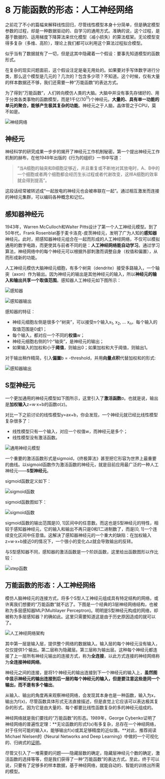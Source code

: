 # 8 万能函数的形态：人工神经网络

之前花了不小的篇幅来解释线性回归，尽管线性模型本身十分简单，但是确定模型参数的过程，却是一种数据驱动的、自学习的通用方式。准确的说，这个过程，是基于数据的、运用梯度下降算法来优化模型（减小损失）的算法框架。无论模型变得多复杂（多维、高阶），理论上我们都可以利用这个算法过程拟合模型。

似乎当有了数据就有了一切，但是这其中隐藏着一个假设：要事先知道模型的函数形式。

在复杂的现实问题面前，这个假设注定是毫无用处的。如果要对手写体数字进行分类，那么这个模型是几元的？几次的？包含多少项？不知道。这个时候，仅有大量的样本数据还不够，我们还需要一种“万能函数”的表达方式。

为了得到“万能函数”，人们转向模仿人类的大脑。大脑中并没有事先存储好的、用于分类各类事物的函数模型，而是1千亿(10<sup>11</sup>)个神经元。**大量的、具有单一功能的单元的聚合，能够产生极其复杂的功能**。神经元之于人脑，晶体管之于CPU，莫不如是。

![神经网络](img/2017-8-NN.jpg)

## 神经元

神经科学的研究成果一步步的揭开了神经元工作机制秘密。第一个提出神经元工作机制的赫布，在他1949年出版的《行为的组织》一书中写道：

> “当A细胞的轴突和B细胞足够近，并且重复或不断地对其放电时，A、B中的一个细胞或者两个细胞都会经历生长过程或者代谢改变，这样A细胞的效率就会得到提高”。

这段话经常被转述成“一起放电的神经元也会被串联在一起”。通过相互激发而连接的神经元集群，可以编码各种概念和记忆。

## 感知器神经元

1943年，Warren McCulloch和Walter Pitts设计了第一个人工神经元模型。到了50年代，Frank Rosenblat基于麦卡洛克-皮茨神经元，发明了广为人知的**感知器**神经元。此时，把感知器神经元组合在一起而形成的人工神经网络，不仅可以模拟通用的数字电路，而更使其与前者不同的是：**人工神经网络能自动学习**。通过学习算法，神经网络中的每个神经元可以根据外部刺激而调整自身（权值和偏置），从而形成新的功能。

人工神经元模仿大脑神经元细胞，有多个树突（dendrite）接受多路输入，一个轴突（axon）作为输出。因为神经元的输出是其他神经元的输入，所以**神经元的输入和输出共享一个取值范围**。感知器人工神经元如下图所示：

![感知器](img/2017-8-perceptron.jpg)

![感知器输出](img/2017-8-threshold.jpg)

感知器的特征：

- 神经元细胞左侧是很多个“树突”，可以接受n个输入x<sub>1</sub>, x<sub>2</sub>, ... x<sub>n</sub>，每个输入的取值范围是0或1；
- 每个输入，都对应一个不同的**权值**w；
- 神经元细胞右侧的1个“轴突”，是神经元的输出；
- 如果输入的加权和小于**阈值**，则输出0；如果加权和大于阈值，则输出1。

对于输出稍作精简，引入**偏置**b = -threshold，并用**向量点积**代替加权和的形式:

![感知器输出](img/2017-8-output.jpg)

## S型神经元

一个更加通用的神经元模型如下图所示，这里引入了**激活函数**σ。也就是说，输出是**加权输入**z=w·x+b的函数σ(z)。

对比一下之前讨论的线性模型y=ax+b，你会发现，一个神经元就已经比线性模型复杂很多了：

- 线性模型只有一个输入，对应一个权值w，而神经元是多个；
- 线性模型没有激活函数。

![通用神经元模型](img/2017-8-neuron.jpg)

一个重要的激活函数形式是sigmoid，《终极算法》甚至把它形容为世界上最重要的曲线。以sigmoid函数作为激活函数的神经元，就是目前应用最广泛的一种人工神经元——**S型神经元**。

sigmoid函数定义如下：

![sigmoid函数](img/2017-8-sigmoid-function.jpg)

sigmoid函数图如下：

![sigmoid函数](img/2017-8-sigmoid.jpg)

sigmoid函数的输出范围是[0, 1]区间中的任意数。而这也是S型神经元的特性，相较于感知器神经元，它的输入和输出不再只是0和1二进制数了，而是[0, 1]一个连续变化区间中任意值。这解决了感知器神经元的一个重大的缺陷：在加权输入z=w·x+b接近0的情况下，一个很小的变化△z就会导致输出的反转。

与S型感知器不同，感知器的激活函数是一个阶跃函数，这里给出函数图形以作比较：

![step函数](img/2017-8-step.jpg)

## 万能函数的形态：人工神经网络

模仿人脑神经元的连接方式，将多个S型人工神经元组成具有特定结构的网络，或许离我们想要的“万能函数”就不远了。下图是一个经典的3层神经网络结构，也被称为多层感知器MLP(Multilayer Perceptron)。明明是S型神经元构成的网络，却被称为多层感知器？的确如此。这里只需要知道这是由于历史原因造成的就可以了。


![人工神经网络架构](img/2017-8-nn.png)

其中第一层是输入层，提供整个网络的数据输入。输入层的每个神经元没有输入，仅仅提供1个输出。第二层称为隐藏层。第三层称为输出层。这种每个神经元都连接了上一层所有神经元输出的连接方式，称为**全连接**，以此方式连接的神经网络称为**全连接神经网络**。

神经元之间的连接，是将1个神经元的输出连接到下一个神经元的输入上，**虽然图中显示神经元的输出连接到后一层的每个神经元的输入，但是要注意这些是同一个输出，而不是有多个输出**。

从输入、输出的角度再来观察神经网络，会发现其本身也是一种函数，输入为x，输出为f(x)，尽管函数具体形式无法直接描述，但是直觉上它应该可以表达极其复杂的形式。因为它是由大量的、每个都要比线性函数复杂的多的神经元组成的。

神经网络就是我们要找的“万能函数”的形态。1989年，George Cybenko证明了神经网络的普遍性定理：**无论函数的形式f(x)有多复杂，总存在⼀个神经⽹络，对于任何可能的输⼊x，能够输出f(x)或其足够精度的近似值。**对此，推荐阅读Michael Nielsen的《Neural Networks and Deep Learning》中做的一个可视化的、归纳式的[证明](http://neuralnetworksanddeeplearning.com/chap4.html)。

尽管又引入了一堆需要的问题——隐藏层数的确定，隐藏层神经元个数的确定，激活函数的选择等等，但是我们获得了一种“万能函数”的表达方式。至此，终于可以说，只要有了足够多的样本数据，基于神经网络，就能自动的、智能的训练出所需的模型。